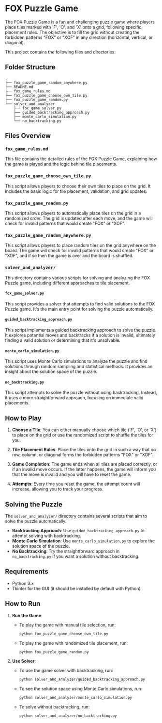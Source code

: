# FOX Puzzle Game

The FOX Puzzle Game is a fun and challenging puzzle game where players place tiles marked with 'F', 'O', and 'X' onto a grid, following specific placement rules. The objective is to fill the grid without creating the forbidden patterns "FOX" or "XOF" in any direction (horizontal, vertical, or diagonal).

This project contains the following files and directories:

## Folder Structure

```text
.
├── fox_puzzle_game_random_anywhere.py
├── README.md
├── fox_game_rules.md
├── fox_puzzle_game_choose_own_tile.py
├── fox_puzzle_game_random.py
└── solver_and_analyzer
    ├── fox_game_solver.py
    ├── guided_backtracking_approach.py
    ├── monte_carlo_simulation.py
    └── no_backtracking.py
```

## Files Overview

### `fox_game_rules.md`

This file contains the detailed rules of the FOX Puzzle Game, explaining how the game is played and the logic behind tile placements.

### `fox_puzzle_game_choose_own_tile.py`

This script allows players to choose their own tiles to place on the grid. It includes the basic logic for tile placement, validation, and grid updates.

### `fox_puzzle_game_random.py`

This script allows players to automatically place tiles on the grid in a randomized order. The grid is updated after each move, and the game will check for invalid patterns that would create "FOX" or "XOF".

### `fox_puzzle_game_random_anywhere.py`

This script allows players to place random tiles on the grid anywhere on the board. The game will check for invalid patterns that would create "FOX" or "XOF", and if so then the game is over and the board is shuffled.

### `solver_and_analyzer/`

This directory contains various scripts for solving and analyzing the FOX Puzzle game, including different approaches to tile placement.

#### `fox_game_solver.py`

This script provides a solver that attempts to find valid solutions to the FOX Puzzle game. It's the main entry point for solving the puzzle automatically.

#### `guided_backtracking_approach.py`

This script implements a guided backtracking approach to solve the puzzle. It explores potential moves and backtracks if a solution is invalid, ultimately finding a valid solution or determining that it's unsolvable.

#### `monte_carlo_simulation.py`

This script uses Monte Carlo simulations to analyze the puzzle and find solutions through random sampling and statistical methods. It provides an insight about the solution space of the puzzle.

#### `no_backtracking.py`

This script attempts to solve the puzzle without using backtracking. Instead, it uses a more straightforward approach, focusing on immediate valid placements.

## How to Play

1. **Choose a Tile**: You can either manually choose which tile ('F', 'O', or 'X') to place on the grid or use the randomized script to shuffle the tiles for you.

2. **Tile Placement Rules**: Place the tiles onto the grid in such a way that no row, column, or diagonal forms the forbidden patterns "FOX" or "XOF".

3. **Game Completion**: The game ends when all tiles are placed correctly, or if an invalid move occurs. If the latter happens, the game will inform you that the move is invalid and you will have to reset the game.

4. **Attempts**: Every time you reset the game, the attempt count will increase, allowing you to track your progress.

## Solving the Puzzle

The `solver_and_analyzer/` directory contains several scripts that aim to solve the puzzle automatically.

- **Backtracking Approach**: Use `guided_backtracking_approach.py` to attempt solving with backtracking.
- **Monte Carlo Simulation**: Use `monte_carlo_simulation.py` to explore the solution space of the puzzle.
- **No Backtracking**: Try the straightforward approach in `no_backtracking.py` if you want a solution without backtracking.

## Requirements

- Python 3.x
- Tkinter for the GUI (it should be installed by default with Python)

## How to Run

1. **Run the Game**:
   - To play the game with manual tile selection, run:

     ```bash
     python fox_puzzle_game_choose_own_tile.py
     ```

   - To play the game with randomized tile placement, run:

     ```bash
     python fox_puzzle_game_random.py
     ```

2. **Use Solver**:
   - To use the game solver with backtracking, run:

     ```bash
     python solver_and_analyzer/guided_backtracking_approach.py
     ```

   - To see the solution space using Monte Carlo simulations, run:

     ```bash
     python solver_and_analyzer/monte_carlo_simulation.py
     ```

   - To solve without backtracking, run:

     ```bash
     python solver_and_analyzer/no_backtracking.py
     ```
